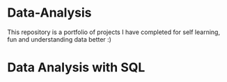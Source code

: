 # Data-Analysis
This repository is a portfolio of projects I have completed for self learning, fun and understanding data better :)

# Data Analysis with SQL
